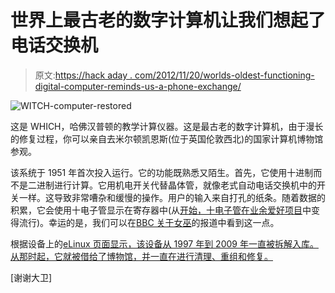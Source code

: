 # 世界上最古老的数字计算机让我们想起了电话交换机

> 原文:[https://hack aday . com/2012/11/20/worlds-oldest-functioning-digital-computer-reminds-us-a-phone-exchange/](https://hackaday.com/2012/11/20/worlds-oldest-functioning-digital-computer-reminds-us-of-a-telephone-exchange/)

![](../Images/dda79822fdbd37940510b18ebeee7c79.png "WITCH-computer-restored")

这是 WHICH，哈佛汉普顿的教学计算仪器。这是最古老的数字计算机，由于漫长的修复过程，你可以亲自去米尔顿凯恩斯(位于英国伦敦西北)的国家计算机博物馆参观。

该系统于 1951 年首次投入运行。它的功能既熟悉又陌生。首先，它使用十进制而不是二进制进行计算。它用机电开关代替晶体管，就像老式自动电话交换机中的开关一样。这导致非常嘈杂和缓慢的操作。用户的输入来自打孔的纸条。随着数据的积累，它会使用十电子管显示在寄存器中(从[开始，十电子管在业余爱好项目](http://hackaday.com/2009/04/06/dekatron-kitchen-timer/)中变得流行)。幸运的是，我们可以在[BBC 关于女巫](http://www.bbc.co.uk/news/technology-20395212)的报道中看到这一点。

根据设备上的[eLinux 页面显示，该设备从 1997 年到 2009 年一直被拆解入库。从那时起，它就被借给了博物馆，并一直在进行清理、重组和修复。](http://elinux.org/WITCH)

[谢谢大卫]
